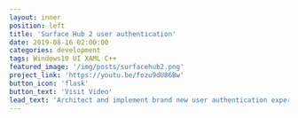 ```yaml
---
layout: inner
position: left
title: 'Surface Hub 2 user authentication'
date: 2019-08-16 02:00:00
categories: development
tags: Windows10 UI XAML C++
featured_image: '/img/posts/surfacehub2.png'
project_link: 'https://youtu.be/fozu9dU86Bw'
button_icon: 'flask'
button_text: 'Visit Video'
lead_text: 'Architect and implement brand new user authentication experience for Surface hub 2 and next generation Windows products.'
---
```

